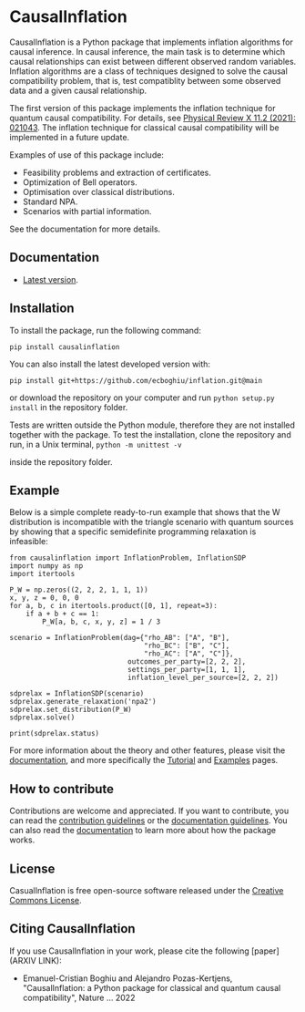 # CausalInflation
CausalInflation is a Python package that implements inflation algorithms for causal inference. In causal inference, the main task is to determine which causal relationships can exist between different observed random variables. Inflation algorithms are a class of techniques designed to solve the causal compatibility problem, that is, test compatiblity between some observed data and a given causal relationship.

The first version of this package implements the inflation technique for quantum causal compatibility. For details, see [Physical Review X 11.2 (2021): 021043](https://journals.aps.org/prx/abstract/10.1103/PhysRevX.11.021043). The inflation technique for classical causal compatibility will be implemented in a future update. 

Examples of use of this package include:

- Feasibility problems and extraction of certificates.
- Optimization of Bell operators. 
- Optimisation over classical distributions. 
- Standard NPA.
- Scenarios with partial information. 

See the documentation for more details.

## Documentation

* [Latest version](https://ecboghiu.github.io/inflation/).

## Installation

To install the package, run the following command:

```
pip install causalinflation
```

You can also install the latest developed version with:

`pip install git+https://github.com/ecboghiu/inflation.git@main`

or download the repository on your computer and run `python setup.py install` in the repository folder.

Tests are written outside the Python module, therefore they are not installed together with the package. To test the installation, clone the repository and run, in a Unix terminal, 
```python -m unittest -v```

inside the repository folder.

## Example

Below is a simple complete ready-to-run example that shows that the W distribution is incompatible with the triangle scenario with quantum sources by showing that a specific semidefinite programming relaxation is infeasible:

```
from causalinflation import InflationProblem, InflationSDP
import numpy as np
import itertools

P_W = np.zeros((2, 2, 2, 1, 1, 1))
x, y, z = 0, 0, 0
for a, b, c in itertools.product([0, 1], repeat=3):
    if a + b + c == 1:
        P_W[a, b, c, x, y, z] = 1 / 3

scenario = InflationProblem(dag={"rho_AB": ["A", "B"],
                                 "rho_BC": ["B", "C"],
                                 "rho_AC": ["A", "C"]}, 
                             outcomes_per_party=[2, 2, 2],
                             settings_per_party=[1, 1, 1],
                             inflation_level_per_source=[2, 2, 2])

sdprelax = InflationSDP(scenario)
sdprelax.generate_relaxation('npa2')
sdprelax.set_distribution(P_W)
sdprelax.solve()

print(sdprelax.status)
```

For more information about the theory and other features, please visit the [documentation](https://ecboghiu.github.io/inflation/), and more specifically the [Tutorial](https://ecboghiu.github.io/inflation/_build/html/tutorial.html) and [Examples](https://ecboghiu.github.io/inflation/_build/html/examples.html) pages.

## How to contribute

Contributions are welcome and appreciated. If you want to contribute, you can read the [contribution guidelines](https://github.com/ecboghiu/inflation/blob/main/CONTRIBUTE.md) or the [documentation guidelines](https://ecboghiu.github.io/inflation/_build/html/contribute.html). You can also read the [documentation](https://ecboghiu.github.io/inflation/) to learn more about how the package works.


## License

CasualInflation is free open-source software released under the [Creative Commons License](https://github.com/ecboghiu/inflation/blob/main/LICENSE>).

## Citing CausalInflation

If you use CausalInflation in your work, please cite the following [paper](ARXIV LINK):

- Emanuel-Cristian Boghiu and Alejandro Pozas-Kertjens, "CausalInflation: a Python package for classical and quantum causal compatibility", Nature ... 2022


